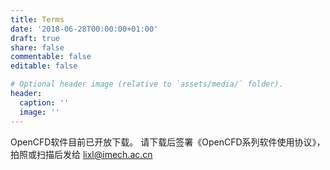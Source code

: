 ```yaml
---
title: Terms
date: '2018-06-28T00:00:00+01:00'
draft: true
share: false
commentable: false
editable: false

# Optional header image (relative to `assets/media/` folder).
header:
  caption: ''
  image: ''
---
```


OpenCFD软件目前已开放下载。  请下载后签署《OpenCFD系列软件使用协议》， 拍照或扫描后发给 lixl@imech.ac.cn
